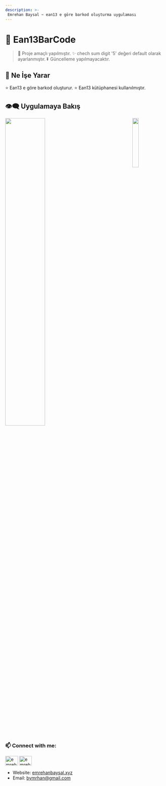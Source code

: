 ```yaml
---
description: >-
 Emrehan Baysal ~ ean13 e göre barkod oluşturma uygulaması
---
```



# 🌱 Ean13BarCode

> 📣 Proje amaçlı yapılmıştır. 
> ✨ chech sum digit '5' değeri default olarak ayarlanmıştır.
> ⏬ Güncelleme yapılmayacaktır.

## 🔰 Ne İşe Yarar

⭐ Ean13 e göre barkod oluşturur.
⭐ Ean13 kütüphanesi kullanılmıştır.

## 👁‍🗨 Uygulamaya Bakış
<img src="https://www.codeproject.com/KB/graphics/ean_13_barcodes/EAN-13-Numeric-Sections.gif" align="right" width="20%">

<img src="https://user-images.githubusercontent.com/81330668/165441527-b975b2f2-c422-42ff-8fcd-b2430ba03064.png" align="center" width="50%">

## <h3 align="left"> 📫 Connect with me:</h3>
<p align="left">
<a href="https://linkedin.com/in/emrehan-baysal" target="blank"><img align="center" src="https://raw.githubusercontent.com/rahuldkjain/github-profile-readme-generator/master/src/images/icons/Social/linked-in-alt.svg" alt="emrehan-baysal" height="30" width="40" /></a>
<a href="https://instagram.com/emrehanbysal" target="blank"><img align="center" src="https://raw.githubusercontent.com/rahuldkjain/github-profile-readme-generator/master/src/images/icons/Social/instagram.svg" alt="emrehanbysal" height="30" width="40" /></a>
  
</p>

- Website: [emrehanbaysal.xyz](https://www.emrehanbaysal.xyz//)
- Email: [bymrhan@gmail.com](mailto:bymrhan@gmail.com)
